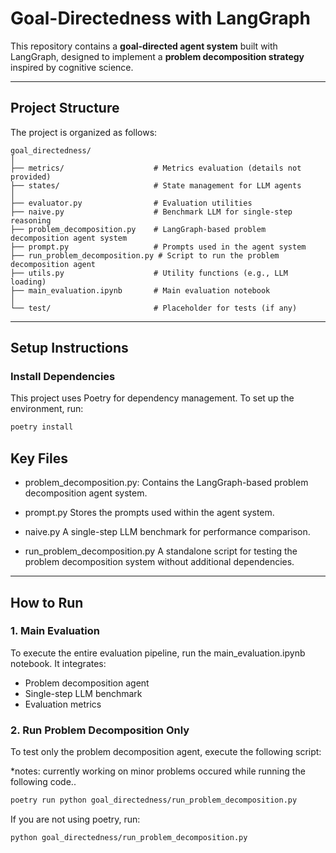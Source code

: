 # **Goal-Directedness with LangGraph**

This repository contains a **goal-directed agent system** built with LangGraph, designed to implement a **problem decomposition strategy** inspired by cognitive science.

---

## **Project Structure**

The project is organized as follows:

```plaintext
goal_directedness/
│
├── metrics/                    # Metrics evaluation (details not provided)
├── states/                     # State management for LLM agents
│
├── evaluator.py                # Evaluation utilities
├── naive.py                    # Benchmark LLM for single-step reasoning
├── problem_decomposition.py    # LangGraph-based problem decomposition agent system
├── prompt.py                   # Prompts used in the agent system
├── run_problem_decomposition.py # Script to run the problem decomposition agent
├── utils.py                    # Utility functions (e.g., LLM loading)
├── main_evaluation.ipynb       # Main evaluation notebook
│
└── test/                       # Placeholder for tests (if any)
```

---

## **Setup Instructions**
### Install Dependencies
This project uses Poetry for dependency management. To set up the environment, run:

```bash
poetry install
```

## **Key Files**
- problem_decomposition.py:
Contains the LangGraph-based problem decomposition agent system.

- prompt.py
Stores the prompts used within the agent system.

- naive.py
A single-step LLM benchmark for performance comparison.

- run_problem_decomposition.py
A standalone script for testing the problem decomposition system without additional dependencies.

---

## How to Run
### 1. Main Evaluation
To execute the entire evaluation pipeline, run the main_evaluation.ipynb notebook. It integrates:

- Problem decomposition agent
- Single-step LLM benchmark
- Evaluation metrics

### 2. Run Problem Decomposition Only
To test only the problem decomposition agent, execute the following script:

*notes: currently working on minor problems occured while running the following code..

```bash
poetry run python goal_directedness/run_problem_decomposition.py
```

If you are not using poetry, run:
```bash
python goal_directedness/run_problem_decomposition.py
```
